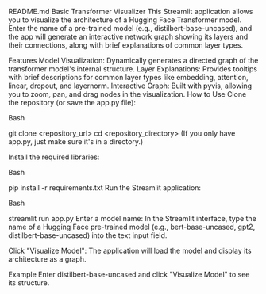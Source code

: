 README.md
Basic Transformer Visualizer
This Streamlit application allows you to visualize the architecture of a Hugging Face Transformer model. Enter the name of a pre-trained model (e.g., distilbert-base-uncased), and the app will generate an interactive network graph showing its layers and their connections, along with brief explanations of common layer types.

Features
Model Visualization: Dynamically generates a directed graph of the transformer model's internal structure.
Layer Explanations: Provides tooltips with brief descriptions for common layer types like embedding, attention, linear, dropout, and layernorm.
Interactive Graph: Built with pyvis, allowing you to zoom, pan, and drag nodes in the visualization.
How to Use
Clone the repository (or save the app.py file):

Bash

git clone <repository_url>
cd <repository_directory>
(If you only have app.py, just make sure it's in a directory.)

Install the required libraries:

Bash

pip install -r requirements.txt
Run the Streamlit application:

Bash

streamlit run app.py
Enter a model name: In the Streamlit interface, type the name of a Hugging Face pre-trained model (e.g., bert-base-uncased, gpt2, distilbert-base-uncased) into the text input field.

Click "Visualize Model": The application will load the model and display its architecture as a graph.

Example
Enter distilbert-base-uncased and click "Visualize Model" to see its structure.
